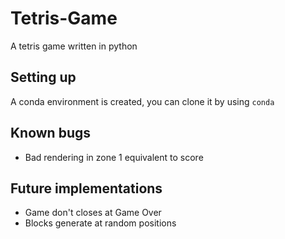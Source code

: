 # Tetris-Game
A tetris game written in python

## Setting up

A conda environment is created, you can clone it by using
`conda `

## Known bugs
- Bad rendering in zone 1 equivalent to score

## Future implementations
- Game don't closes at Game Over
- Blocks generate at random positions